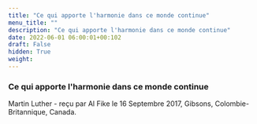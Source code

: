 ```yaml
---
title: "Ce qui apporte l'harmonie dans ce monde continue"
menu_title: ""
description: "Ce qui apporte l'harmonie dans ce monde continue"
date: 2022-06-01 06:00:01+00:102
draft: False
hidden: True
weight:
---
```

### Ce qui apporte l'harmonie dans ce monde continue

Martin Luther - reçu par Al Fike le 16 Septembre 2017, Gibsons, Colombie-Britannique, Canada.



